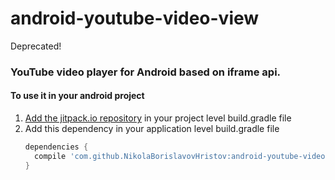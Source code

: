 # android-youtube-video-view

Deprecated!

### YouTube video player for Android based on iframe api.

#### To use it in your android project
1. [Add the jitpack.io repository](https://jitpack.io/docs/ANDROID/#installing) in your project level build.gradle file
2. Add this dependency in your application level build.gradle file
    ```gradle
    dependencies {
      compile 'com.github.NikolaBorislavovHristov:android-youtube-video-view:+'
    }
    ```
